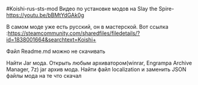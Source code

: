 #Koishi-rus-sts-mod
Видео по установке модов на Slay the Spire-https://youtu.be/bBMtYdGAk0g

В самом моде уже есть русский, он в мастерской. Вот ссылка :https://steamcommunity.com/sharedfiles/filedetails/?id=1838001664&searchtext=Koishi+
 
Файл Readme.md можно не скачивать 

Найти Jar мода. Открыть любым архиватором(winrar, Engrampa Archive Manager, 7z) jar архив мода.
Найти файл localization и заменить JSON файлы мода на те что скачал

